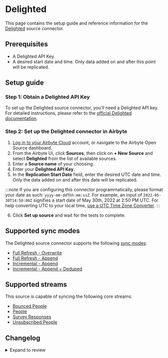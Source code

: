 # Delighted

This page contains the setup guide and reference information for the [Delighted](https://delighted.com/) source connector.

## Prerequisites

- A Delighted API Key.
- A desired start date and time. Only data added on and after this point will be replicated.

## Setup guide

### Step 1: Obtain a Delighted API Key

To set up the Delighted source connector, you'll need a Delighted API key. For detailed instructions, please refer to the
[official Delighted documentation](https://app.delighted.com/docs/api).

### Step 2: Set up the Delighted connector in Airbyte

1. [Log in to your Airbyte Cloud](https://cloud.airbyte.com/workspaces) account, or navigate to the Airbyte Open Source dashboard.
2. From the Airbyte UI, click **Sources**, then click on **+ New Source** and select **Delighted** from the list of available sources.
3. Enter a **Source name** of your choosing.
4. Enter your **Delighted API Key**.
5. In the **Replication Start Date** field, enter the desired UTC date and time. Only the data added on and after this date will be replicated.

:::note
If you are configuring this connector programmatically, please format your date as such: `yyyy-mm-ddThh:mm:ssZ`. For example, an input of `2022-05-30T14:50:00Z` signifies a start date of May 30th, 2022 at 2:50 PM UTC. For help converting UTC to your local time,
[use a UTC Time Zone Converter](https://dateful.com/convert/utc).
:::

6. Click **Set up source** and wait for the tests to complete.

## Supported sync modes

The Delighted source connector supports the following [sync modes](https://docs.airbyte.com/cloud/core-concepts#connection-sync-modes):

- [Full Refresh - Overwrite](https://docs.airbyte.com/understanding-airbyte/connections/full-refresh-overwrite/)
- [Full Refresh - Append](https://docs.airbyte.com/understanding-airbyte/connections/full-refresh-append)
- [Incremental - Append](https://docs.airbyte.com/understanding-airbyte/connections/incremental-append)
- [Incremental - Append + Deduped](https://docs.airbyte.com/understanding-airbyte/connections/incremental-append-deduped)

## Supported streams

This source is capable of syncing the following core streams:

- [Bounced People](https://app.delighted.com/docs/api/listing-bounced-people)
- [People](https://app.delighted.com/docs/api/listing-people)
- [Survey Responses](https://app.delighted.com/docs/api/listing-survey-responses)
- [Unsubscribed People](https://app.delighted.com/docs/api/listing-unsubscribed-people)

## Changelog

<details>
  <summary>Expand to review</summary>

| Version | Date       | Pull Request                                             | Subject                                                                                              |
| :------ | :--------- | :------------------------------------------------------- | :--------------------------------------------------------------------------------------------------- |
| 0.3.1   | 2024-08-16 | [44196](https://github.com/airbytehq/airbyte/pull/44196) | Bump source-declarative-manifest version   |
| 0.3.0 | 2024-08-15 | [44156](https://github.com/airbytehq/airbyte/pull/44156) | Refactor connector to manifest-only format |
| 0.2.19 | 2024-08-10 | [43583](https://github.com/airbytehq/airbyte/pull/43583) | Update dependencies |
| 0.2.18 | 2024-08-03 | [43169](https://github.com/airbytehq/airbyte/pull/43169) | Update dependencies |
| 0.2.17 | 2024-07-27 | [42824](https://github.com/airbytehq/airbyte/pull/42824) | Update dependencies |
| 0.2.16 | 2024-07-20 | [42272](https://github.com/airbytehq/airbyte/pull/42272) | Update dependencies |
| 0.2.15 | 2024-07-13 | [41889](https://github.com/airbytehq/airbyte/pull/41889) | Update dependencies |
| 0.2.14 | 2024-07-10 | [41553](https://github.com/airbytehq/airbyte/pull/41553) | Update dependencies |
| 0.2.13 | 2024-07-09 | [41251](https://github.com/airbytehq/airbyte/pull/41251) | Update dependencies |
| 0.2.12 | 2024-07-06 | [40957](https://github.com/airbytehq/airbyte/pull/40957) | Update dependencies |
| 0.2.11 | 2024-06-25 | [40280](https://github.com/airbytehq/airbyte/pull/40280) | Update dependencies |
| 0.2.10 | 2024-06-22 | [39997](https://github.com/airbytehq/airbyte/pull/39997) | Update dependencies |
| 0.2.9 | 2024-06-04 | [39047](https://github.com/airbytehq/airbyte/pull/39047) | [autopull] Upgrade base image to v1.2.1 |
| 0.2.8 | 2024-05-14 | [38142](https://github.com/airbytehq/airbyte/pull/38142) | Make compatible with the builder |
| 0.2.7 | 2024-04-19 | [37149](https://github.com/airbytehq/airbyte/pull/37149) | Updating to 0.80.0 CDK |
| 0.2.6 | 2024-04-18 | [37149](https://github.com/airbytehq/airbyte/pull/37149) | Manage dependencies with Poetry. |
| 0.2.5 | 2024-04-15 | [37149](https://github.com/airbytehq/airbyte/pull/37149) | Base image migration: remove Dockerfile and use the python-connector-base image |
| 0.2.4 | 2024-04-12 | [37149](https://github.com/airbytehq/airbyte/pull/37149) | schema descriptions |
| 0.2.3 | 2023-09-08 | [27946](https://github.com/airbytehq/airbyte/pull/27946) | Changed `Date Since` input field title to `Replication Start Date` |
| 0.2.2 | 2023-03-09 | [23909](https://github.com/airbytehq/airbyte/pull/23909) | Updated the input config pattern to accept both `RFC3339` and `datetime string` formats in UI |
| 0.2.1 | 2023-02-14 | [23009](https://github.com/airbytehq/airbyte/pull/23009) | Specified date formatting in specification |
| 0.2.0 | 2022-11-22 | [19822](https://github.com/airbytehq/airbyte/pull/19822) | Migrate to Low code + certify to Beta |
| 0.1.4 | 2022-06-10 | [13439](https://github.com/airbytehq/airbyte/pull/13439) | Change since parameter input to iso date |
| 0.1.3 | 2022-01-31 | [9550](https://github.com/airbytehq/airbyte/pull/9550) | Output only records in which cursor field is greater than the value in state for incremental streams |
| 0.1.2 | 2022-01-06 | [9333](https://github.com/airbytehq/airbyte/pull/9333) | Add incremental sync mode to streams in `integration_tests/configured_catalog.json` |
| 0.1.1 | 2022-01-04 | [9275](https://github.com/airbytehq/airbyte/pull/9275) | Fix pagination handling for `survey_responses`, `bounces` and `unsubscribes` streams |
| 0.1.0 | 2021-10-27 | [4551](https://github.com/airbytehq/airbyte/pull/4551) | Add Delighted source connector |

</details>
